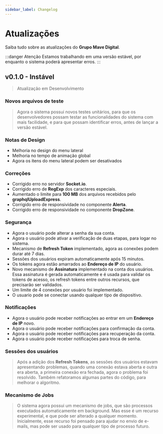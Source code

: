 ```yaml
---
sidebar_label: Changelog
---
```


# Atualizações

Saiba tudo sobre as atualizações do **Grupo Mave Digital**.

:::danger Atenção
Estamos trabalhando em uma versão estável, por enquanto o sistema poderá apresentar erros.
:::

## v0.1.0 - Instável

> Atualização em Desenvolvimento

### Novos arquivos de teste

> Agora o sistema possui novos testes unitários, para que os desenvolvedores possam testar as funcionalidades do sistema com mais facilidade, e para que possam identificar erros, antes de lançar a versão estável.

### Notas de Design

- Melhoria no design do menu lateral
- Melhoria no tempo de animação global
- Agora os itens do menu lateral podem ser desativados

### Correções

- Corrigido erro no servidor **Socket.io**.
- Corrigido erro de **RegExp** dos caracteres especiais.
- Aumentado o limite para **100 MB** dos arquivos recebidos pelo **graphqlUploadExpress**.
- Corrigido erro de responsividade no componente **Alerta**.
- Corrigido erro de responsividade no componente **DropZone**.

### Segurança

- Agora o usuário pode alterar a senha da sua conta.
- Agora o usuário pode ativar a verificação de duas etapas, para logar no sistema.
- Mecanismo de **Refresh Token** implementado, agora as conexões podem durar até 7 dias.
- Sessões dos usuários expiram automaticamente após 15 minutos.
- Os tokens agora estão amarrados ao **Endereço de IP** do usuário.
- Novo mecanismo de **Assinatura** implementado na conta dos usuários. Essa assinatura é gerada automaticamente e é usada para validar os tokens de acesso, os refresh tokens entre outros recursos, que precisarão ser validados.
- Um limite de 4 conexões por usuário foi implementado.
- O usuario pode se conectar usando qualquer tipo de dispositivo.

### Notificações

- Agora o usuário pode receber notificações ao entrar em um **Endereço de IP** novo.
- Agora o usuário pode receber notificações para confirmação da conta.
- Agora o usuário pode receber notificações para recuperação da conta.
- Agora o usuário pode receber notificações para troca de senha.

### Sessões dos usuários

> Após a adição dos **Refresh Tokens**, as sessões dos usuários estavam apresentando problemas, quando uma conexão estava aberta e outra era aberta, a primeira conexão era fechada, agora o problema foi resolvido. Também refatoramos algumas partes do código, para melhorar o algoritmo.

### Mecanismo de Jobs

> O sistema agora possui um mecanismo de jobs, que são processos executados automaticamente em background. Mas esse é um recurso experimental, e que pode ser alterado a qualquer momento. Inicialmente, esse recurso foi pensado para ajudar no envio de e-mails, mas pode ser usado para qualquer tipo de processo futuro.
